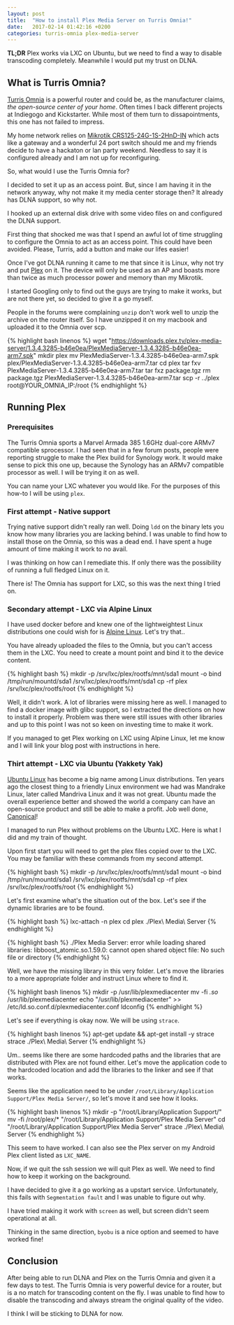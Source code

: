 ```yaml
---
layout: post
title:  "How to install Plex Media Server on Turris Omnia!"
date:   2017-02-14 01:42:16 +0200
categories: turris-omnia plex-media-server
---
```


**TL;DR** Plex works via LXC on Ubuntu, but we need to find a way to disable transcoding completely. Meanwhile I would put my trust on DLNA.

## What is Turris Omnia?

[Turris Omnia](turris-omnia) is a powerful router and could be, as the manufacturer claims, *the open-source center of your home*. Often times I back different projects at Indiegogo and Kickstarter. While most of them turn to dissapointments, this one has not failed to impress.

My home network relies on [Mikrotik CRS125-24G-1S-2HnD-IN][mikrotik-router] which acts like a gateway and a wonderful 24 port switch should me and my friends decide to have a hackaton or lan party weekend. Needless to say it is configured already and I am not up for reconfiguring.

So, what would I use the Turris Omnia for?

I decided to set it up as an access point. But, since I am having it in the network anyway, why not make it my media center storage then? It already has DLNA support, so why not.

I hooked up an external disk drive with some video files on and configured the DLNA support.

First thing that shocked me was that I spend an awful lot of time struggling to configure the Omnia to act as an access point. This could have been avoided. Please, Turris, add a button and make our lifes easier!

Once I've got DLNA running it came to me that since it is Linux, why not try and put [Plex][plex] on it. The device will only be used as an AP and boasts more than twice as much processor power and memory than my Mikrotik.

I started Googling only to find out the guys are trying to make it works, but are not there yet, so decided to give it a go myself.

People in the forums were complaining `unzip` don't work well to unzip the archive on the router itself. So I have unzipped it on my macbook and uploaded it to the Omnia over scp.

{% highlight bash linenos %}
wget "https://downloads.plex.tv/plex-media-server/1.3.4.3285-b46e0ea/PlexMediaServer-1.3.4.3285-b46e0ea-arm7.spk"
mkdir plex
mv PlexMediaServer-1.3.4.3285-b46e0ea-arm7.spk plex/PlexMediaServer-1.3.4.3285-b46e0ea-arm7.tar
cd plex
tar fxv PlexMediaServer-1.3.4.3285-b46e0ea-arm7.tar
tar fxz package.tgz
rm package.tgz PlexMediaServer-1.3.4.3285-b46e0ea-arm7.tar
scp -r ../plex root@YOUR_OMNIA_IP:/root
{% endhighlight %}

## Running Plex

### Prerequisites

The Turris Omnia sports a Marvel Armada 385 1.6GHz dual-core ARMv7 compatible sprocessor. I had seen that in a few forum posts, people were reporting struggle to make the Plex build for Synology work. It would make sense to pick this one up, because the Synology has an ARMv7 compatible processor as well. I will be trying it on as well.

You can name your LXC whatever you would like. For the purposes of this how-to I will be using `plex`.

### First attempt - Native support

Trying native support didn't really ran well. Doing `ldd` on the binary lets you know how many libraries you are lacking behind. I was unable to find how to install those on the Omnia, so this was a dead end. I have spent a huge amount of time making it work to no avail.

I was thinking on how can I remediate this. If only there was the possibility of running a full fledged Linux on it.

There is! The Omnia has support for LXC, so this was the next thing I tried on.

### Secondary attempt - LXC via Alpine Linux

I have used docker before and knew one of the lightweightest Linux distributions one could wish for is [Alpine Linux][alpine-linux]. Let's try that..

You have already uploaded the files to the Omnia, but you can't access them in the LXC. You need to create a mount point and bind it to the device content.

{% highlight bash %}
mkdir -p /srv/lxc/plex/rootfs/mnt/sda1
mount -o bind /tmp/run/mountd/sda1 /srv/lxc/plex/rootfs/mnt/sda1
cp -rf plex /srv/lxc/plex/rootfs/root
{% endhighlight %}

Well, it didn't work. A lot of libraries were missing here as well. I managed to find a docker image with glibc support, so I extracted the directions on how to install it properly. Problem was there were still issues with other libraries and up to this point I was not so keen on investing time to make it work.

If you managed to get Plex working on LXC using Alpine Linux, let me know and I will link your blog post with instructions in here.

### Thirt attempt - LXC via Ubuntu (Yakkety Yak)

[Ubuntu Linux][ubuntu-linux] has become a big name among Linux distributions. Ten years ago the closest thing to a friendly Linux environment we had was Mandrake Linux, later called Mandriva Linux and it was not great. Ubuntu made the overall experience better and showed the world a company can have an open-source product and still be able to make a profit. Job well done, [Canonical][canonical]!

I managed to run Plex without problems on the Ubuntu LXC. Here is what I did and my train of thought.

Upon first start you will need to get the plex files copied over to the LXC. You may be familiar with these commands from my second attempt.

{% highlight bash %}
mkdir -p /srv/lxc/plex/rootfs/mnt/sda1
mount -o bind /tmp/run/mountd/sda1 /srv/lxc/plex/rootfs/mnt/sda1
cp -rf plex /srv/lxc/plex/rootfs/root
{% endhighlight %}

Let's first examine what's the situation out of the box. Let's see if the dynamic libraries are to be found.

{% highlight bash %}
lxc-attach -n plex
cd plex
./Plex\ Media\ Server
{% endhighlight %}

{% highlight bash %}
./Plex Media Server: error while loading shared libraries: libboost_atomic.so.1.59.0: cannot open shared object file: No such file or directory
{% endhighlight %}

Well, we have the missing library in this very folder.
Let's move the libraries to a more appropriate folder and instruct Linux where to find it.

{% highlight bash linenos %}
mkdir -p /usr/lib/plexmediacenter
mv -fi *.so* /usr/lib/plexmediacenter
echo "/usr/lib/plexmediacenter" >> /etc/ld.so.conf.d/plexmediacenter.conf
ldconfig
{% endhighlight %}

Let's see if everything is okay now. We will be using `strace`.

{% highlight bash linenos %}
apt-get update && apt-get install -y strace
strace ./Plex\ Media\ Server
{% endhighlight %}

Um.. seems like there are some hardcoded paths and the libraries that are distributed with Plex are not found either. Let's move the application code to the hardcoded location and add the libraries to the linker and see if that works.

Seems like the application need to be under `/root/Library/Application Support/Plex Media Server/`, so let's move it and see how it looks.

{% highlight bash linenos %}
mkdir -p "/root/Library/Application Support/"
mv -fi /root/plex/* "/root/Library/Application Support/Plex Media Server"
cd "/root/Library/Application Support/Plex Media Server"
strace ./Plex\ Media\ Server
{% endhighlight %}

This seem to have worked. I can also see the Plex server on my Android Plex client listed as `LXC_NAME`.

Now, if we quit the ssh session we will quit Plex as well. We need to find how to keep it working on the background.

I have decided to give it a go working as a upstart service. Unfortunately, this fails with `Segmentation fault` and I was unable to figure out why.

I have tried making it work with `screen` as well, but screen didn't seem operational at all.

Thinking in the same direction, `byobu` is a nice option and seemed to have worked fine!

## Conclusion

After being able to run DLNA and Plex on the Turris Omnia and given it a few days to test. The Turris Omnia is very powerful device for a router, but is a no match for transcoding content on the fly. I was unable to find how to disable the transcoding and always stream the original quality of the video.

I think I will be sticking to DLNA for now.



[plex]: https://www.plex.tv/
[mikrotik-router]: https://routerboard.com/CRS125-24G-1S-2HnD-IN
[turris-omnia]: https://omnia.turris.cz
[alpine-linux]: https://alpinelinux.org/
[ubuntu-linux]: https://www.ubuntu.com/
[canonical]: https://www.canonical.com/
